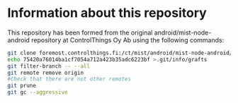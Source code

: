 # Information about this repository

This repository has been formed from the original android/mist-node-android repository at ControlThings Oy Ab using the following commands:

```sh
git clone foremost.controlthings.fi:/ct/mist/android/mist-node-android/ mist-node-android-apache2 -b v0.6.0-release --depth 1
echo 75420a76014ba1cf7054a712a423b35adc6223bf >.git/info/grafts
git filter-branch -- --all
git remote remove origin
#Check that there are not other remotes
git prune
git gc --aggressive
```
